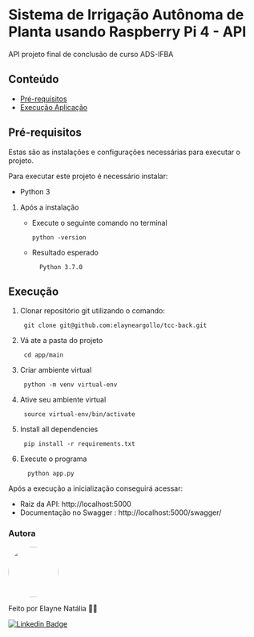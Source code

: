 # Sistema de Irrigação Autônoma de Planta usando Raspberry Pi 4 - API

API projeto final de conclusão de curso ADS-IFBA

## Conteúdo

- [Pré-requisitos](#pré-requisitos)
- [Execução Aplicação](#execução)


## Pré-requisitos

Estas são as instalações e configurações necessárias para executar o projeto.

Para executar este projeto é necessário instalar:

- Python 3

1. Após a instalação

   - Execute o seguinte comando no terminal 

         python -version

    - Resultado esperado

            Python 3.7.0

## Execução

1. Clonar repositório git utilizando o comando:

        git clone git@github.com:elayneargollo/tcc-back.git

2. Vá ate a pasta do projeto

        cd app/main

3. Criar ambiente virtual 

        python -m venv virtual-env

4. Ative seu ambiente virtual

        source virtual-env/bin/activate

5. Install all dependencies

        pip install -r requirements.txt
        
6. Execute o programa

         python app.py
         
Após a execução a inicialização conseguirá acessar:

   - Raiz da API: http://localhost:5000
   - Documentação no Swagger :  http://localhost:5000/swagger/

### Autora

<img style="border-radius: 50%;" src="https://avatars.githubusercontent.com/u/48841005?s=40&v=4" width="100px;" alt=""/>
 
Feito por Elayne Natália 👋🏽 

[![Linkedin Badge](https://img.shields.io/badge/-Elayne-blue?style=flat-square&logo=Linkedin&logoColor=white&link=https://www.linkedin.com/in/elayne/)](https://www.linkedin.com/in/elayne-nat%C3%A1lia/) 

